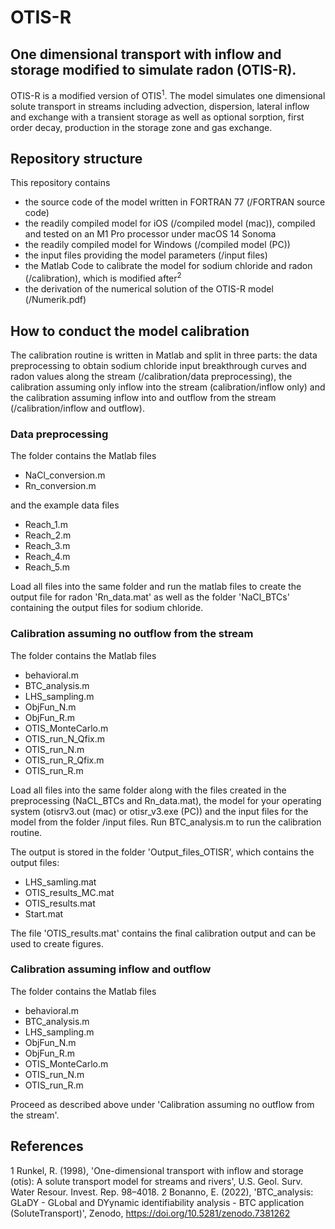 # OTIS-R

## One dimensional transport with inflow and storage modified to simulate radon (OTIS-R).
OTIS-R is a modified version of OTIS<sup>1</sup>. The model simulates one dimensional solute transport in streams including advection, dispersion, lateral inflow and exchange with a transient storage as well as optional sorption, first order decay, production in the storage zone and gas exchange.

## Repository structure
This repository contains
- the source code of the model written in FORTRAN 77 (/FORTRAN source code)
- the readily compiled model for iOS (/compiled model (mac)), compiled and tested on an M1 Pro processor under macOS 14 Sonoma
- the readily compiled model for Windows (/compiled model (PC))
- the input files providing the model parameters (/input files)
- the Matlab Code to calibrate the model for sodium chloride and radon (/calibration), which is modified after<sup>2</sup>
- the derivation of the numerical solution of the OTIS-R model (/Numerik.pdf)

## How to conduct the model calibration
The calibration routine is written in Matlab and split in three parts: the data preprocessing to obtain sodium chloride input breakthrough curves and radon values along the stream (/calibration/data preprocessing), the calibration assuming only inflow into the stream (calibration/inflow only) and the calibration assuming inflow into and outflow from the stream (/calibration/inflow and outflow).

### Data preprocessing
The folder contains the Matlab files
- NaCl_conversion.m
- Rn_conversion.m

and the example data files
- Reach_1.m
- Reach_2.m
- Reach_3.m
- Reach_4.m
- Reach_5.m

Load all files into the same folder and run the matlab files to create the output file for radon 'Rn_data.mat' as well as the folder 'NaCl_BTCs' containing the output files for sodium chloride.

### Calibration assuming no outflow from the stream
The folder contains the Matlab files
- behavioral.m
- BTC_analysis.m
- LHS_sampling.m
- ObjFun_N.m
- ObjFun_R.m
- OTIS_MonteCarlo.m
- OTIS_run_N_Qfix.m
- OTIS_run_N.m
- OTIS_run_R_Qfix.m
- OTIS_run_R.m

Load all files into the same folder along with the files created in the preprocessing (NaCL_BTCs and Rn_data.mat), the model for your operating system (otisrv3.out (mac) or otisr_v3.exe (PC)) and the input files for the model from the folder /input files. Run BTC_analysis.m to run the calibration routine.

The output is stored in the folder 'Output_files_OTISR', which contains the output files:
- LHS_samling.mat
- OTIS_results_MC.mat
- OTIS_results.mat
- Start.mat

The file 'OTIS_results.mat' contains the final calibration output and can be used to create figures.

### Calibration assuming inflow and outflow
The folder contains the Matlab files
- behavioral.m
- BTC_analysis.m
- LHS_sampling.m
- ObjFun_N.m
- ObjFun_R.m
- OTIS_MonteCarlo.m
- OTIS_run_N.m
- OTIS_run_R.m

Proceed as described above under 'Calibration assuming no outflow from the stream'.



## References
1 Runkel, R. (1998), 'One-dimensional transport with inflow and storage (otis): A solute transport
model for streams and rivers', U.S. Geol. Surv. Water Resour. Invest. Rep. 98–4018.
2 Bonanno, E. (2022), 'BTC_analysis: GLaDY - GLobal and DYynamic identifiability analysis - BTC application (SoluteTransport)', Zenodo, https://doi.org/10.5281/zenodo.7381262
